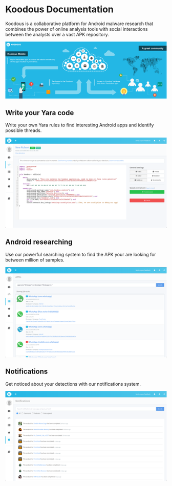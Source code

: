 # Koodous Documentation

Koodous is a collaborative platform for Android malware research that combines the power of online analysis tools with social interactions between the analysts over a vast APK repository.

![Koodous Diagram](img/koodous-diagram.png)

## Write your Yara code

Write your own Yara rules to find interesting Android apps and identify possible threads.

![Koodous Yara](img/koodous-yara.png)

## Android researching

Use our powerful searching system to find the APK your are looking for between million of samples.

![Koodous Apks](img/koodous-apks.png)

## Notifications

Get noticed about your detections with our notifications system.

![Koodous Notifications](img/koodous-notifications.png)
